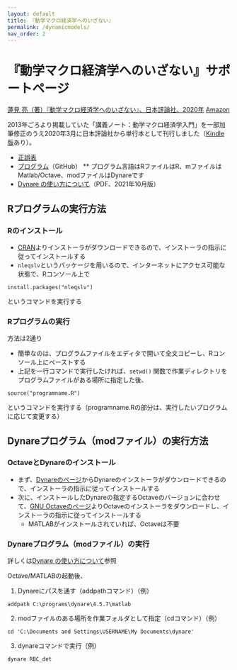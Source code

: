 ```yaml
---
layout: default
title: 『動学マクロ経済学へのいざない』
permalink: /dynamicmodels/
nav_order: 2
---
```


# 『動学マクロ経済学へのいざない』サポートページ
[蓮見 亮（著）『動学マクロ経済学へのいざない』、日本評論社、2020年](https://www.nippyo.co.jp/shop/book/8267.html) [Amazon](https://www.amazon.co.jp/dp/453555949X)

2013年ごろより掲載していた「講義ノート：動学マクロ経済学入門」を一部加筆修正のうえ2020年3月に日本評論社から単行本として刊行しました（[Kindle版](https://www.amazon.co.jp/dp/B086VXVYYT/)あり）。
* [正誤表](http://www.rhasumi.net/data/dmacro_errata.pdf) 
* [プログラム](https://github.com/rhasumi/dynamicmodels)（GitHub）
** プログラム言語はRファイルはR、mファイルはMatlab/Octave、modファイルはDynareです
* [Dynare の使い方について](https://github.com/rhasumi/dynamicmodels/blob/master/use_dynare.pdf)（PDF、2021年10月版）

## Rプログラムの実行方法

### Rのインストール
- [CRAN](https://cran.ism.ac.jp/)よりインストーラがダウンロードできるので、インストーラの指示に従ってインストールする
- `nleqslv`というパッケージを用いるので、インターネットにアクセス可能な状態で、Rコンソール上で
```
install.packages("nleqslv")
```
というコマンドを実行する

### Rプログラムの実行
方法は2通り
- 簡単なのは、プログラムファイルをエディタで開いて全文コピーし、Rコンソール上にペーストする
- 上記を一行コマンドで実行したければ、`setwd()` 関数で作業ディレクトリをプログラムファイルがある場所に指定した後、
```
source("programname.R")
```
というコマンドを実行する（programname.Rの部分は、実行したいプログラムに応じて変更する）

## Dynareプログラム（modファイル）の実行方法
### OctaveとDynareのインストール
- まず、[Dynareのページ](http://www.dynare.org/download)からDynareのインストーラがダウンロードできるので、インストーラの指示に従ってインストールする
- 次に、インストールしたDynareの指定するOctaveのバージョンに合わせて、[GNU Octaveのページ](https://octave.org/download.html)よりOctaveのインストーラをダウンロードし、インストーラの指示に従ってインストールする
  - MATLABがインストールされていれば、Octaveは不要

### Dynareプログラム（modファイル）の実行
詳しくは[Dynare の使い方について](https://github.com/rhasumi/dynamicmodels/blob/master/use_dynare.pdf)参照

Octave/MATLABの起動後、

1. Dynareにパスを通す（addpathコマンド）（例）
```
addpath C:\programs\dynare\4.5.7\matlab
```
2. modファイルのある場所を作業フォルダとして指定（cdコマンド）（例）
```
cd 'C:\Documents and Settings\USERNAME\My Documents\dynare'
```
3. dynareコマンドで実行（例）
```
dynare RBC_det
```
